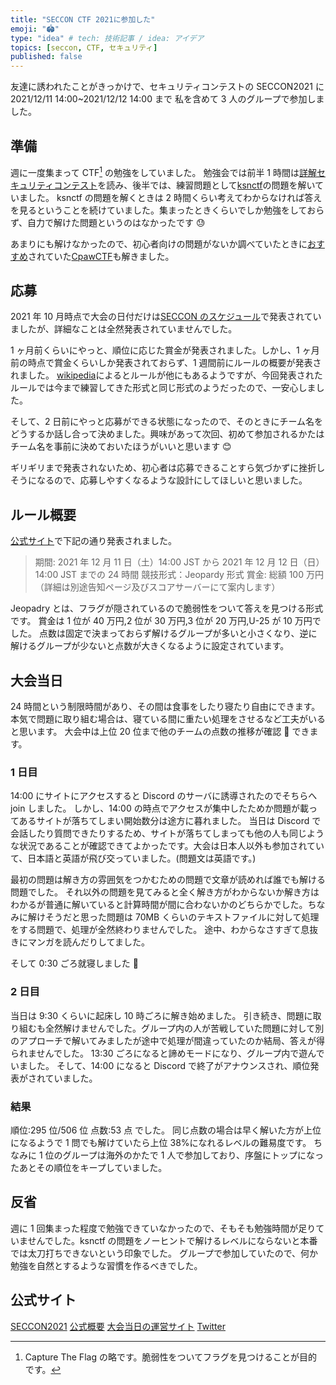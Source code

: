 ```yaml
---
title: "SECCON CTF 2021に参加した"
emoji: "🏟"
type: "idea" # tech: 技術記事 / idea: アイデア
topics: [seccon, CTF, セキュリティ]
published: false
---
```


友達に誘われたことがきっかけで、セキュリティコンテストの SECCON2021 に 2021/12/11 14:00~2021/12/12 14:00 まで 私を含めて 3 人のグループで参加しました。

## 準備

週に一度集まって CTF[^1] の勉強をしていました。
勉強会では前半 1 時間は[詳解セキュリティコンテスト](https://book.mynavi.jp/ec/products/detail/id=122750)を読み、後半では、練習問題として[ksnctf](https://ksnctf.sweetduet.info/)の問題を解いていました。
ksnctf の問題を解くときは 2 時間くらい考えてわからなければ答えを見るということを続けていました。集まったときくらいでしか勉強をしておらず、自力で解けた問題というのはなかったです 😓

あまりにも解けなかったので、初心者向けの問題がないか調べていたときに[おすすめ](https://kinako-mochimochi.hatenablog.com/entry/2019/02/20/131937)されていた[CpawCTF](https://ctf.cpaw.site/)も解きました。

[^1]: Capture The Flag の略です。脆弱性をついてフラグを見つけることが目的です。

## 応募

2021 年 10 月時点で大会の日付だけは[SECCON のスケジュール](https://www.seccon.jp/2021/seccon/schedule.html)で発表されていましたが、詳細なことは全然発表されていませんでした。

1 ヶ月前くらいにやっと、順位に応じた賞金が発表されました。しかし、1 ヶ月前の時点で賞金くらいしか発表されておらず、1 週間前にルールの概要が発表されました。
[wikipedia](https://ja.wikipedia.org/wiki/%E3%82%AD%E3%83%A3%E3%83%97%E3%83%81%E3%83%A3%E3%83%BC%E3%83%BB%E3%82%B6%E3%83%BB%E3%83%95%E3%83%A9%E3%83%83%E3%82%B0)によるとルールが他にもあるようですが、今回発表されたルールでは今まで練習してきた形式と同じ形式のようだったので、一安心しました。

そして、2 日前にやっと応募ができる状態になったので、そのときにチーム名をどうするか話し合って決めました。興味があって次回、初めて参加されるかたはチーム名を事前に決めておいたほうがいいと思います 😊

ギリギリまで発表されないため、初心者は応募できることすら気づかずに挫折しそうになるので、応募しやすくなるような設計にしてほしいと思いました。

## ルール概要

[公式サイト](https://ctf.seccon.jp/rules-ja)で下記の通り発表されました。

> 期間: 2021 年 12 月 11 日（土）14:00 JST から 2021 年 12 月 12 日（日）14:00 JST までの 24 時間
> 競技形式：Jeopardy 形式
> 賞金: 総額 100 万円（詳細は別途告知ページ及びスコアサーバーにて案内します）

Jeopadry とは、フラグが隠されているので脆弱性をついて答えを見つける形式です。
賞金は 1 位が 40 万円,2 位が 30 万円,3 位が 20 万円,U-25 が 10 万円でした。
点数は固定で決まっておらず解けるグループが多いと小さくなり、逆に解けるグループが少ないと点数が大きくなるように設定されています。

## 大会当日

24 時間という制限時間があり、その間は食事をしたり寝たり自由にできます。
本気で問題に取り組む場合は、寝ている間に重たい処理をさせるなど工夫がいると思います。
大会中は上位 20 位まで他のチームの点数の推移が確認 👀 できます。

### 1 日目

14:00 にサイトにアクセスすると Discord のサーバに誘導されたのでそちらへ join しました。
しかし、14:00 の時点でアクセスが集中したためか問題が載ってあるサイトが落ちてしまい開始数分は途方に暮れました。
当日は Discord で会話したり質問できたりするため、サイトが落ちてしまっても他の人も同じような状況であることが確認できてよかったです。大会は日本人以外も参加されていて、日本語と英語が飛び交っていました。(問題文は英語です。)

最初の問題は解き方の雰囲気をつかむための問題で文章が読めれば誰でも解ける問題でした。
それ以外の問題を見てみると全く解き方がわからないか解き方はわかるが普通に解いていると計算時間が間に合わないかのどちらかでした。ちなみに解けそうだと思った問題は 70MB くらいのテキストファイルに対して処理をする問題で、処理が全然終わりませんでした。
途中、わからなさすぎて息抜きにマンガを読んだりしてました。

そして 0:30 ごろ就寝しました 🛌

### 2 日目

当日は 9:30 くらいに起床し 10 時ごろに解き始めました。
引き続き、問題に取り組むも全然解けませんでした。グループ内の人が苦戦していた問題に対して別のアプローチで解いてみましたが途中で処理が間違っていたのか結局、答えが得られませんでした。
13:30 ごろになると諦めモードになり、グループ内で遊んでいました。
そして、14:00 になると Discord で終了がアナウンスされ、順位発表がされていました。

### 結果

順位:295 位/506 位
点数:53 点
でした。
同じ点数の場合は早く解いた方が上位になるようで 1 問でも解けていたら上位 38%になれるレベルの難易度です。
ちなみに 1 位のグループは海外のかたで 1 人で参加しており、序盤にトップになったあとその順位をキープしていました。

## 反省

週に 1 回集まった程度で勉強できていなかったので、そもそも勉強時間が足りていませんでした。ksnctf の問題をノーヒントで解けるレベルにならないと本番では太刀打ちできないという印象でした。
グループで参加していたので、何か勉強を自然とするような習慣を作るべきでした。

## 公式サイト

[SECCON2021](https://www.seccon.jp/2021/)
[公式概要](https://ctf.seccon.jp/)
[大会当日の運営サイト](https://score.azure.noc.seccon.jp/)
[Twitter](https://twitter.com/secconctf)
